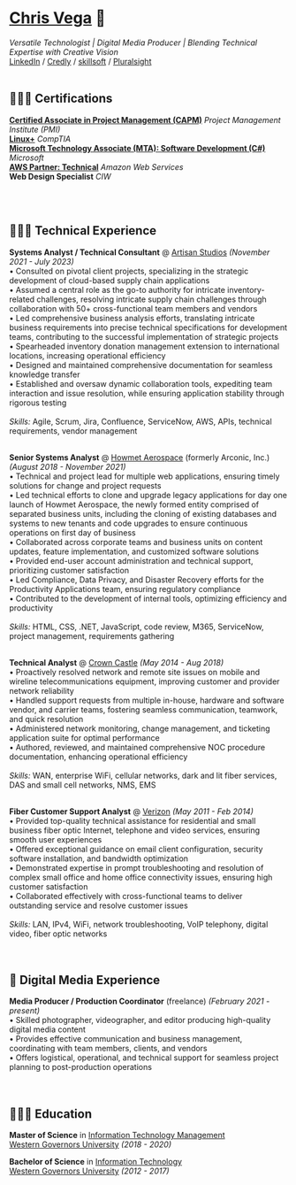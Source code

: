 # [Chris Vega](mailto:chris@twop0intfive.xyz) 📧

_Versatile Technologist | Digital Media Producer | Blending Technical Expertise with Creative Vision_ <br>
[LinkedIn](https://www.linkedin.com/in/chrisevega/) / [Credly](https://www.credly.com/users/christian-vega.3c10d314/badges) / [skillsoft](https://skillsoft.digitalbadges.skillsoft.com/profile/christianvega767921/wallet) / [Pluralsight](https://app.pluralsight.com/profile/twop0intfive) <br><br>



## 👨🏻‍💻 Certifications
**[Certified Associate in Project Management (CAPM)](https://www.credly.com/badges/53d36d2b-f25e-438c-a1df-50556c585e59)**  _Project Management Institute (PMI)_<br>
**[Linux+](https://www.credly.com/badges/522af907-eef4-43cd-8431-bb02636bd5f5)**  _CompTIA_<br>
**[Microsoft Technology Associate (MTA): Software Development (C#)](https://www.credly.com/badges/7c19476b-a729-4cd3-9e9c-9f73289ee52d)**  _Microsoft_<br>
**[AWS Partner: Technical](https://www.credly.com/badges/360a7bc9-5e74-44bd-8c49-c51e98bc8dfd)**  _Amazon Web Services_<br>
**Web Design Specialist**  _CIW_

<br><br>



## 👨🏻‍💻 Technical Experience

**Systems Analyst / Technical Consultant** @ [Artisan Studios](https://www.artisan-studios.com) _(November 2021 - July 2023)_ <br>
  • Consulted on pivotal client projects, specializing in the strategic development of cloud-based supply chain applications<br>
  • Assumed a central role as the go-to authority for intricate inventory-related challenges, resolving intricate supply chain challenges through collaboration with 50+ cross-functional team members and vendors<br>
  • Led comprehensive business analysis efforts, translating intricate business requirements into precise technical specifications for development teams, contributing to the successful implementation of strategic projects<br>
  • Spearheaded inventory donation management extension to international locations, increasing operational efficiency<br>
  • Designed and maintained comprehensive documentation for seamless knowledge transfer<br>
  • Established and oversaw dynamic collaboration tools, expediting team interaction and issue resolution, while ensuring application stability through rigorous testing
  <br><br>
  _Skills:_ Agile, Scrum, Jira, Confluence, ServiceNow, AWS, APIs, technical requirements, vendor management
<br><br>

**Senior Systems Analyst** @ [Howmet Aerospace](https://www.howmet.com/) (formerly Arconic, Inc.) _(August 2018 - November 2021)_ <br>
  • Technical and project lead for multiple web applications, ensuring timely solutions for change and project requests<br>
  • Led technical efforts to clone and upgrade legacy applications for day one launch of Howmet Aerospace, the newly formed entity comprised of separated business units, including the cloning of existing databases and systems to new tenants and code upgrades to ensure continuous operations on first day of business<br>
  • Collaborated across corporate teams and business units on content updates, feature implementation, and customized software solutions<br>
  • Provided end-user account administration and technical support, prioritizing customer satisfaction<br>
  • Led Compliance, Data Privacy, and Disaster Recovery efforts for the Productivity Applications team, ensuring regulatory compliance<br>
  • Contributed to the development of internal tools, optimizing efficiency and productivity
  <br><br>
  _Skills:_ HTML, CSS, .NET, JavaScript, code review, M365, ServiceNow, project management, requirements gathering
<br><br>

**Technical Analyst** @ [Crown Castle](http://www.crowncastle.com/) _(May 2014 - Aug 2018)_ <br>
  • Proactively resolved network and remote site issues on mobile and wireline telecommunications equipment, improving customer and provider network reliability<br>
  • Handled support requests from multiple in-house, hardware and software vendor, and carrier teams, fostering seamless communication, teamwork, and quick resolution<br>
  • Administered network monitoring, change management, and ticketing application suite for optimal performance<br>
  • Authored, reviewed, and maintained comprehensive NOC procedure documentation, enhancing operational efficiency
  <br><br>
  _Skills:_ WAN, enterprise WiFi, cellular networks, dark and lit fiber services, DAS and small cell networks, NMS, EMS
<br><br>

**Fiber Customer Support Analyst** @ [Verizon](https://www.verizon.com/) _(May 2011 - Feb 2014)_ <br>
  • Provided top-quality technical assistance for residential and small business fiber optic Internet, telephone and video services, ensuring smooth user experiences<br>
  • Offered exceptional guidance on email client configuration, security software installation, and bandwidth optimization<br>
  • Demonstrated expertise in prompt troubleshooting and resolution of complex small office and home office connectivity issues, ensuring high customer satisfaction<br>
  • Collaborated effectively with cross-functional teams to deliver outstanding service and resolve customer issues
  <br><br>
  _Skills:_ LAN, IPv4, WiFi, network troubleshooting, VoIP telephony, digital video, fiber optic networks
<br><br><br>
    
  
  
## 🎥 Digital Media Experience

**Media Producer / Production Coordinator** (freelance) _(February 2021 - present)_ <br>
  • Skilled photographer, videographer, and editor producing high-quality digital media content<br>
  • Provides effective communication and business management, coordinating with team members, clients, and vendors<br>
  • Offers logistical, operational, and technical support for seamless project planning to post-production operations
<br><br><br>



## 👨🏻‍🎓 Education

**Master of Science** in [Information Technology Management](https://www.wgu.edu/online-it-degrees/information-technology-management-masters-program.html)<br>
[Western Governors University](https://www.wgu.edu/) _(2018 - 2020)_ <br>

**Bachelor of Science** in [Information Technology](https://www.wgu.edu/online-it-degrees/information-technology-bachelors-program.html)<br>
[Western Governors University](https://www.wgu.edu/) _(2012 - 2017)_ <br>